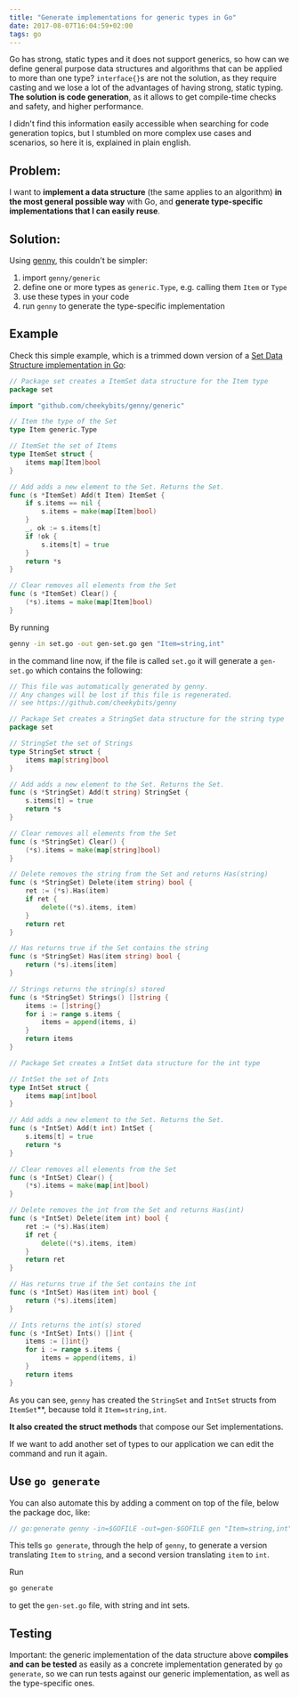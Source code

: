 ```yaml
---
title: "Generate implementations for generic types in Go"
date: 2017-08-07T16:04:59+02:00
tags: go
---
```


Go has strong, static types and it does not support generics, so how can we define general purpose data structures and algorithms that can be applied to more than one type? `interface{}`s are not the solution, as they require casting and we lose a lot of the advantages of having strong, static typing. **The solution is code generation**, as it allows to get compile-time checks and safety, and higher performance.

I didn't find this information easily accessible when searching for code generation topics, but I stumbled on more complex use cases and scenarios, so here it is, explained in plain english.

## Problem:

I want to **implement a data structure** (the same applies to an algorithm) **in the most general possible way** with Go, and **generate type-specific implementations that I can easily reuse**.

## Solution:

Using [genny](https://github.com/cheekybits/genny), this couldn't be simpler:

1. import `genny/generic`
2. define one or more types as `generic.Type`, e.g. calling them `Item` or `Type`
3. use these types in your code
4. run `genny` to generate the type-specific implementation

## Example

Check this simple example, which is a trimmed down version of a [Set Data Structure implementation in Go](/golang-data-structure-set/):

```go
// Package set creates a ItemSet data structure for the Item type
package set

import "github.com/cheekybits/genny/generic"

// Item the type of the Set
type Item generic.Type

// ItemSet the set of Items
type ItemSet struct {
	items map[Item]bool
}

// Add adds a new element to the Set. Returns the Set.
func (s *ItemSet) Add(t Item) ItemSet {
	if s.items == nil {
		s.items = make(map[Item]bool)
	}
	_, ok := s.items[t]
	if !ok {
		s.items[t] = true
	}
    return *s
}

// Clear removes all elements from the Set
func (s *ItemSet) Clear() {
	(*s).items = make(map[Item]bool)
}
```

By running

```bash
genny -in set.go -out gen-set.go gen "Item=string,int"
```

in the command line now, if the file is called `set.go` it will generate a `gen-set.go` which contains the following:

```go
// This file was automatically generated by genny.
// Any changes will be lost if this file is regenerated.
// see https://github.com/cheekybits/genny

// Package Set creates a StringSet data structure for the string type
package set

// StringSet the set of Strings
type StringSet struct {
	items map[string]bool
}

// Add adds a new element to the Set. Returns the Set.
func (s *StringSet) Add(t string) StringSet {
	s.items[t] = true
	return *s
}

// Clear removes all elements from the Set
func (s *StringSet) Clear() {
	(*s).items = make(map[string]bool)
}

// Delete removes the string from the Set and returns Has(string)
func (s *StringSet) Delete(item string) bool {
	ret := (*s).Has(item)
	if ret {
		delete((*s).items, item)
	}
	return ret
}

// Has returns true if the Set contains the string
func (s *StringSet) Has(item string) bool {
	return (*s).items[item]
}

// Strings returns the string(s) stored
func (s *StringSet) Strings() []string {
	items := []string{}
	for i := range s.items {
		items = append(items, i)
	}
	return items
}

// Package Set creates a IntSet data structure for the int type

// IntSet the set of Ints
type IntSet struct {
	items map[int]bool
}

// Add adds a new element to the Set. Returns the Set.
func (s *IntSet) Add(t int) IntSet {
	s.items[t] = true
	return *s
}

// Clear removes all elements from the Set
func (s *IntSet) Clear() {
	(*s).items = make(map[int]bool)
}

// Delete removes the int from the Set and returns Has(int)
func (s *IntSet) Delete(item int) bool {
	ret := (*s).Has(item)
	if ret {
		delete((*s).items, item)
	}
	return ret
}

// Has returns true if the Set contains the int
func (s *IntSet) Has(item int) bool {
	return (*s).items[item]
}

// Ints returns the int(s) stored
func (s *IntSet) Ints() []int {
	items := []int{}
	for i := range s.items {
		items = append(items, i)
	}
	return items
}
```

As you can see, `genny` has created the `StringSet` and `IntSet` structs from `ItemSet`**, because told it `Item=string,int`.

**It also created the struct methods** that compose our Set implementations.

If we want to add another set of types to our application we can edit the command and run it again.

## Use `go generate`

You can also automate this by adding a comment on top of the file, below the package doc, like:

```go
// go:generate genny -in=$GOFILE -out=gen-$GOFILE gen "Item=string,int"
```

This tells `go generate`, through the help of `genny`, to generate a version translating `Item` to `string`, and a second version translating `item` to `int`.

Run

```bash
go generate
```

to get the `gen-set.go` file, with string and int sets.

## Testing

Important: the generic implementation of the data structure above **compiles and can be tested** as easily as a concrete implementation generated by `go generate`, so we can run tests against our generic implementation, as well as the type-specific ones.